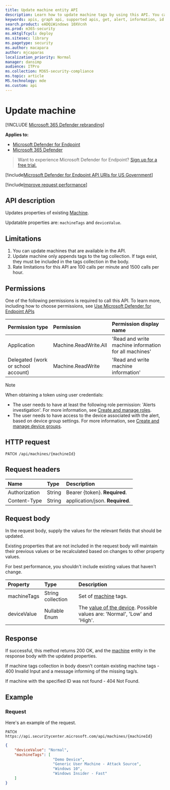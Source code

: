 ```yaml
---
title: Update machine entity API
description: Learn how to update machine tags by using this API. You can update the tags and devicevalue properties.
keywords: apis, graph api, supported apis, get, alert, information, id
search.product: eADQiWindows 10XVcnh
ms.prod: m365-security
ms.mktglfcycl: deploy
ms.sitesec: library
ms.pagetype: security
ms.author: macapara
author: mjcaparas
localization_priority: Normal
manager: dansimp
audience: ITPro
ms.collection: M365-security-compliance
ms.topic: article
MS.technology: mde
ms.custom: api
---
```


# Update machine 

[!INCLUDE [Microsoft 365 Defender rebranding](../../includes/microsoft-defender.md)]

**Applies to:**
- [Microsoft Defender for Endpoint](https://go.microsoft.com/fwlink/?linkid=2154037)
- [Microsoft 365 Defender](https://go.microsoft.com/fwlink/?linkid=2118804)

> Want to experience Microsoft Defender for Endpoint? [Sign up for a free trial.](https://signup.microsoft.com/create-account/signup?products=7f379fee-c4f9-4278-b0a1-e4c8c2fcdf7e&ru=https://aka.ms/MDEp2OpenTrial?ocid=docs-wdatp-exposedapis-abovefoldlink)

[!include[Microsoft Defender for Endpoint API URIs for US Government](../../includes/microsoft-defender-api-usgov.md)]

[!include[Improve request performance](../../includes/improve-request-performance.md)]

## API description

Updates properties of existing [Machine](machine.md).

Updatable properties are: `machineTags` and `deviceValue`.

## Limitations

1. You can update machines that are available in the API. 
2. Update machine only appends tags to the tag collection. If tags exist, they must be included in the tags collection in the body.
3. Rate limitations for this API are 100 calls per minute and 1500 calls per hour.

## Permissions

One of the following permissions is required to call this API. To learn more, including how to choose permissions, see [Use Microsoft Defender for Endpoint APIs](apis-intro.md)

Permission type|Permission|Permission display name
:---|:---|:---
Application|Machine.ReadWrite.All|'Read and write machine information for all machines'
Delegated (work or school account)|Machine.ReadWrite|'Read and write machine information'

> [!NOTE]
> When obtaining a token using user credentials:
> - The user needs to have at least the following role permission: 'Alerts investigation'. For more information, see [Create and manage roles](user-roles.md).
> - The user needs to have access to the device associated with the alert, based on device group settings. For more information, see [Create and manage device groups](machine-groups.md).

## HTTP request

```http
PATCH /api/machines/{machineId}
```

## Request headers

Name|Type|Description
:---|:---|:---
Authorization|String|Bearer {token}. **Required**.
Content-Type|String|application/json. **Required**.

## Request body

In the request body, supply the values for the relevant fields that should be updated.

Existing properties that are not included in the request body will maintain their previous values or be recalculated based on changes to other property values.

For best performance, you shouldn't include existing values that haven't change.

Property|Type|Description
:---|:---|:---
machineTags|String collection|Set of [machine](machine.md) tags.
deviceValue|Nullable Enum|The [value of the device](tvm-assign-device-value.md). Possible values are: 'Normal', 'Low' and 'High'.

## Response

If successful, this method returns 200 OK, and the [machine](machine.md) entity in the response body with the updated properties.

If machine tags collection in body doesn't contain existing machine tags - 400 Invalid Input and a message informing of the missing tag/s.

If machine with the specified ID was not found - 404 Not Found.

## Example

### Request

Here's an example of the request.

```http
PATCH https://api.securitycenter.microsoft.com/api/machines/{machineId}
```

```json
{
    "deviceValue": "Normal",
    "machineTags": [
                     "Demo Device",
                     "Generic User Machine - Attack Source",
                     "Windows 10",
                     "Windows Insider - Fast"
    ]
}
```
